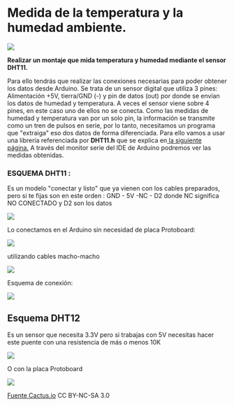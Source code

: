 
# Medida de la temperatura y la humedad ambiente.

![](img/DHT11.jpg)

**Realizar un montaje que mida temperatura y humedad mediante el sensor DHT11.**

Para ello tendrás que realizar las conexiones necesarias para poder obtener los datos desde Arduino. Se trata de un sensor digital que utiliza 3 pines: Alimentación +5V, tierra/GND (-) y pin de datos (out) por donde se envían los datos de humedad y temperatura. A veces el sensor viene sobre 4 pines, en este caso uno de ellos no se conecta. Como las medidas de humedad y temperatura van por un solo pin, la información se transmite como un tren de pulsos en serie, por lo tanto, necesitamos un programa que "extraiga" eso dos datos de forma diferenciada. Para ello vamos a usar una librería referenciada por **DHT11.h** que se explica en[ la siguiente página.](libreria_dht11h.html) A través del monitor serie del IDE de Arduino podremos ver las medidas obtenidas.

### ESQUEMA DHT11 :

Es un modelo "conectar y listo" que ya vienen con los cables preparados, pero si te fijas son en este orden : GND - 5V -NC - D2 donde NC significa NO CONECTADO y D2 son los datos

![](img/img1.png)

Lo conectamos en el Arduino sin necesidad de placa Protoboard:

![](img/m1_img2.png)

utilizando cables macho-macho

![](img/img3.png)

Esquema de conexión:

![](/assets/Selección_005.png)

## Esquema DHT12

Es un sensor que necesita 3.3V pero si trabajas con 5V necesitas hacer este puente con una resistencia de más o menos 10K

![](img/img0.2.png)

O con la placa Protoboard

![](img/img1.2.png)

[Fuente Cactus.io](http://cactus.io/hookups/sensors/temperature-humidity/dht22/hookup-arduino-to-dht22-temp-humidity-sensor) CC BY-NC-SA 3.0
